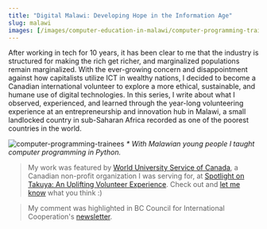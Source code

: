 ```yaml
---
title: "Digital Malawi: Developing Hope in the Information Age"
slug: malawi
images: [/images/computer-education-in-malawi/computer-programming-trainees.jpg]
---
```


After working in tech for 10 years, it has been clear to me that the industry is structured for making the rich get richer, and marginalized populations remain marginalized. With the ever-growing concern and disappointment against how capitalists utilize ICT in wealthy nations, I decided to become a Canadian international volunteer to explore a more ethical, sustainable, and humane use of digital technologies. In this series, I write about what I observed, experienced, and learned through the year-long volunteering experience at an entrepreneurship and innovation hub in Malawi, a small landlocked country in sub-Saharan Africa recorded as one of the poorest countries in the world.

![computer-programming-trainees](/images/computer-education-in-malawi/computer-programming-trainees.jpg)
_\* With Malawian young people I taught computer programming in Python._

> My work was featured by [World University Service of Canada](https://wusc.ca/), a Canadian non-profit organization I was serving for, at [Spotlight on Takuya: An Uplifting Volunteer Experience](https://wusc.ca/spotlight-on-takuya-an-uplifting-volunteer-experience/). Check out and [let me know](/contact) what you think :\)

> My comment was highlighted in BC Council for International Cooperation's [newsletter](https://mailchi.mp/bccic/bccic-newsletter-september-2024?e=98985c3259).
